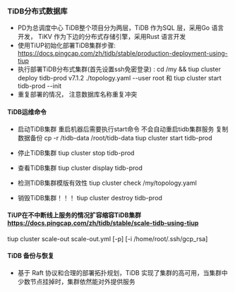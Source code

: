 ### TiDB分布式数据库

-  PD为总调度中心  TiDB整个项目分为两层，TiDB 作为SQL 层，采用Go 语言开发， TiKV 作为下边的分布式存储引擎，采用Rust 语言开发
-  使用TiUP初始化部署TiDB集群步骤: https://docs.pingcap.com/zh/tidb/stable/production-deployment-using-tiup
-  执行部署TiDB分布式集群(首先设置ssh免密登录) : 
   cd /my && tiup cluster deploy tidb-prod v7.1.2 ./topology.yaml --user root 和 tiup cluster start tidb-prod --init
-  重复部署的情况， 注意数据库名称重复冲突

#### TiDB运维命令

- 启动TiDB集群  重启机器后需要执行start命令 不会自动重启tidb集群服务  复制数据备份  cp -r /tidb-data /root/tidb-data
tiup cluster start tidb-prod

- 停止TiDB集群
tiup cluster stop tidb-prod

- 查看TiDB集群
tiup cluster display tidb-prod

- 检测TiDB集群模版有效性
tiup cluster check /my/topology.yaml

- 销毁TiDB集群！！！
  tiup cluster destroy tidb-prod

#### TiUP在不中断线上服务的情况扩容缩容TiDB集群 https://docs.pingcap.com/zh/tidb/stable/scale-tidb-using-tiup

tiup cluster scale-out <cluster-name> scale-out.yml [-p] [-i /home/root/.ssh/gcp_rsa]

#### TiDB 备份与恢复

- 基于 Raft 协议和合理的部署拓扑规划，TiDB 实现了集群的高可用，当集群中少数节点挂掉时，集群依然能对外提供服务